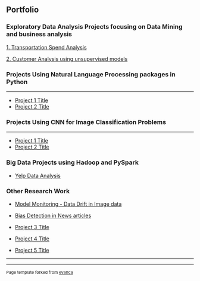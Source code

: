 ## Portfolio

### Exploratory Data Analysis Projects focusing on Data Mining and business analysis

[1. Transportation Spend Analysis](/https://github.com/RupaGhosh29/view_rupas_portfolio/blob/master/pdf/Summary%20of%20Rail%20Transportation%20Study.pdf)


[2. Customer Analysis using unsupervised models](/pdf/sample_presentation.pdf)


### Projects Using Natural Language Processing packages in Python
---
- [Project 1 Title](http://example.com/)
- [Project 2 Title](http://example.com/)


### Projects Using CNN for Image Classification Problems
---
- [Project 1 Title](http://example.com/)
- [Project 2 Title](http://example.com/)

### Big Data Projects using Hadoop and PySpark

- [Yelp Data Analysis](http://example.com/)

### Other Research Work

- [Model Monitoring - Data Drift in Image data](http://example.com/)

- [Bias Detection in News articles](http://example.com/)
- [Project 3 Title](http://example.com/)
- [Project 4 Title](http://example.com/)
- [Project 5 Title](http://example.com/)

---




---
<p style="font-size:11px">Page template forked from <a href="https://github.com/evanca/quick-portfolio">evanca</a></p>
<!-- Remove above link if you don't want to attibute -->
